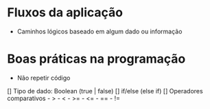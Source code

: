# Fluxos da aplicação

- Caminhos lógicos baseado em algum dado ou informação

# Boas práticas na programação

- Não repetir código

[] Tipo de dado: Boolean (true | false)
[] if/else (else if)
[] Operadores comparativos
    - >
    - <
    - >= 
    - <=
    - ==
    - !=
